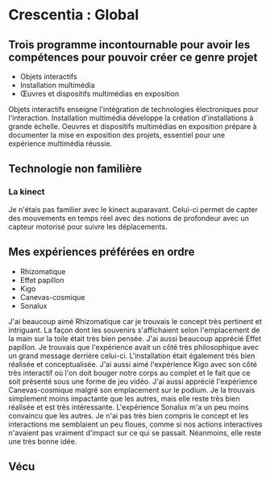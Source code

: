 
# Crescentia : Global
## Trois programme incontournable pour avoir les compétences pour pouvoir créer ce genre projet
-  Objets interactifs
-  Installation multimédia
-  Œuvres et dispositifs multimédias en exposition
  
Objets interactifs enseigne l'intégration de technologies électroniques pour l'interaction. Installation multimédia développe la création d'installations à grande échelle. Oeuvres et dispositifs multimédias en exposition prépare à documenter la mise en exposition des projets, essentiel pour une expérience multimédia réussie.

## Technologie non familière
### La kinect
Je n'étais pas familier avec le kinect auparavant. Celui-ci permet de capter des mouvements en temps réel avec des notions de profondeur avec un capteur motorisé pour suivre les déplacements.

## Mes expériences préférées en ordre
- Rhizomatique
- Effet papillon
- Kigo
- Canevas-cosmique
- Sonalux


J'ai beaucoup aimé Rhizomatique car je trouvais le concept très pertinent et intriguant. La façon dont les souvenirs s'affichaient selon l'emplacement de la main sur la toile était très bien pensée. J'ai aussi beaucoup apprécié Effet papillon. Je trouvais que l'expérience avait un côté très philosophique avec un grand message derrière celui-ci. L'installation était également très bien réalisée et conceptualisée. J'ai aussi aimé l'expérience Kigo avec son côté très interactif où l'on doit bouger notre corps au complet et le fait que ce soit présenté sous une forme de jeu vidéo. J'ai aussi apprécié l'expérience Canevas-cosmique malgré son emplacement sur le podium. Je la trouvais simplement moins impactante que les autres, mais elle reste très bien réalisée et est très intéressante. L'expérience Sonalux m'a un peu moins convaincu que les autres. Je n'ai pas très bien compris le concept et les interactions me semblaient un peu floues, comme si nos actions interactives n'avaient pas vraiment d'impact sur ce qui se passait. Néanmoins, elle reste une très bonne idée.

## Vécu
